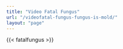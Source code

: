 ```yaml
---
title: "Video Fatal Fungus"
url: "/videofatal-fungus-fungus-is-mold/"
layout: "page"
---
```


{{< fatalfungus >}}
